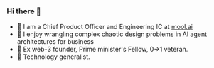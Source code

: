 ### Hi there 👋

- 🔭 I am a Chief Product Officer and Engineering IC at [mool.ai](https://www.mool.ai)
- 🌱 I enjoy wrangling complex chaotic design problems in AI agent architectures for business
- 🤔 Ex web-3 founder, Prime minister's Fellow, 0->1 veteran.
- 👯 Technology generalist.

<!--
**Shukl/Shukl** is a ✨ _special_ ✨ repository because its `README.md` (this file) appears on your GitHub profile.

Here are some ideas to get you started:

- 🔭 I’m currently working on ...
- 🌱 I’m currently learning ...
- 👯 I’m looking to collaborate on ...
- 🤔 I’m looking for help with ...
- 💬 Ask me about ...
- 📫 How to reach me: ...
- 😄 Pronouns: ...
- ⚡ Fun fact: ...
-->
